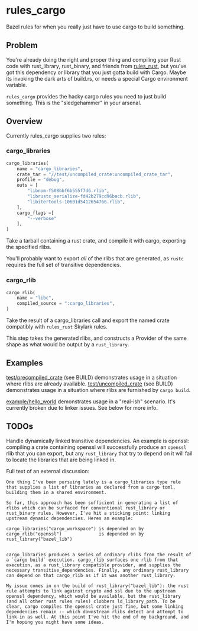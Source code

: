 # rules_cargo

Bazel rules for when you really just have to use cargo to build something.

## Problem

You're already doing the right and proper thing and compiling your Rust code with rust_library, rust_binary, and friends from [rules_rust](https://github.com/bazelbuild/rules_rust), but you've got this dependency or library that you just gotta build with Cargo. Maybe its invoking the dark arts of build.rs, or needs a special Cargo environment variable.

`rules_cargo` provides the hacky cargo rules you need to just build something. This is the "sledgehammer" in your arsenal.

## Overview

Currently rules_cargo supplies two rules:

### cargo_libraries
```python
cargo_libraries(
    name = "cargo_libraries",
    crate_tar = "//test/uncompiled_crate:uncompiled_crate_tar",
    profile = "debug",
    outs = [
        "libnom-f508bbf6b555f7d6.rlib",
        "librustc_serialize-fd42b279cd96bacb.rlib",
        "libitertools-10601d5412654766.rlib",
    ],
    cargo_flags =[
        "--verbose"
    ],
)
```
Take a tarball containing a rust crate, and compile it with cargo, exporting the specified rlibs.

You'll probably want to export *all* of the rlibs that are generated, as `rustc` requires the full set of transitive dependencies.

### cargo_rlib
```python
cargo_rlib(
    name = "libc",
    compiled_source = ":cargo_libraries",
)
```
Take the result of a cargo_libraries call and export the named crate compatibly with `rules_rust` Skylark rules.

This step takes the generated rlibs, and constructs a Provider of the same shape as what would be output by a `rust_library`.

## Examples

[test/precompiled_crate](./test) (see BUILD) demonstrates usage in a situation where rlibs are already available.
[test/uncompiled_crate](./test) (see BUILD) demonstrates usage in a situation where rlibs are furnished by `cargo build`.

[example/hello_world](./example/hello_world) demonstrates usage in a "real-ish" scenario. It's currently broken due to linker issues. See below for more info.

## TODOs

Handle dynamically linked transitive dependencies. An example is openssl: compiling a crate containing openssl will successfully produce an `openssl` rlib that you can export, but any `rust_library` that try to depend on it will fail to locate the libraries that are being linked in.

Full text of an external discussion:

```
One thing I've been pursuing lately is a cargo_libraries type rule that supplies a list of libraries as declared from a cargo toml, building them in a shared environment.

So far, this approach has been sufficient in generating a list of rlibs which can be surfaced for conventional rust_library or rust_binary rules. However, I've hit a sticking point: linking upstream dynamic dependencies. Heres an example:

cargo_libraries("cargo_workspace") is depended on by
cargo_rlib("openssl")              is depended on by
rust_library("bazel_lib")


cargo_libraries produces a series of ordinary rlibs from the result of a `cargo build` execution. cargo_rlib surfaces one rlib from that execution, as a rust_library compatible provider, and supplies the necessary transitive_dependencies. Finally, any ordinary rust_library can depend on that cargo_rlib as if it was another rust_library.

My issue comes in on the build of rust_library("bazel_lib"): the rust rule attempts to link against crypto and ssl due to the upstream openssl dependency, which would be available, but the rust_library (and all other rust rules rules) clobbers ld_library_path. To be clear, cargo compiles the openssl crate just fine, but some linking dependencies remain -- which downstream rlibs detect and attempt to link in as well. At this point I've hit the end of my background, and I'm hoping you might have some ideas.
```

